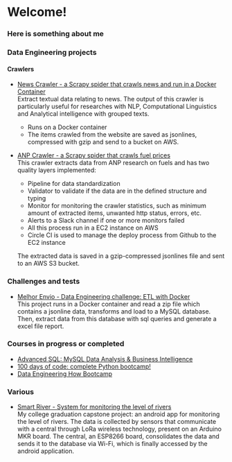 <!--
**icapetti/icapetti** is a ✨ _special_ ✨ repository because its `README.md` (this file) appears on your GitHub profile.

Here are some ideas to get you started:

- 🔭 I’m currently working on ...
- 🌱 I’m currently learning ...
- 📫 How to reach me: ...
- 😄 Pronouns: ...
- ⚡ Fun fact: ...
-->

# Welcome!
### Here is something about me

### Data Engineering projects
#### Crawlers
- [News Crawler - a Scrapy spider that crawls news and run in a Docker Container](https://github.com/icapetti/news-crawler)
<br>Extract textual data relating to news. The output of this crawler is particularly useful for researches with NLP, Computational Linguistics and Analytical intelligence with grouped texts. 
  - Runs on a Docker container
  - The items crawled from the website are saved as jsonlines, compressed with gzip and send to a bucket on AWS.

- [ANP Crawler - a Scrapy spider that crawls fuel prices](https://github.com/icapetti/anp-crawler)
<br>This crawler extracts data from ANP research on fuels and has two quality layers implemented: 
  - Pipeline for data standardization
  - Validator to validate if the data are in the defined structure and typing
  - Monitor for monitoring the crawler statistics, such as minimum amount of extracted items, unwanted http status, errors, etc.
  - Alerts to a Slack channel if one or more monitors failed
  - All this process run in a EC2 instance on AWS
  - Circle CI is used to manage the deploy process from Github to the EC2 instance
    
  The extracted data is saved in a gzip-compressed jsonlines file and sent to an AWS S3 bucket.

### Challenges and tests
- [Melhor Envio - Data Engineering challenge: ETL with Docker](https://github.com/icapetti/challenge-melhor-envio)<br>
This project runs in a Docker container and read a zip file which contains a jsonline data, transforms and load to a MySQL database. 
Then, extract data from this database with sql queries and generate a excel file report.

### Courses in progress or completed
- [Advanced SQL: MySQL Data Analysis & Business Intelligence](https://github.com/icapetti/advanced-mysql-for-analysis-and-bi)
- [100 days of code: complete Python bootcamp!](https://github.com/icapetti/100-days-of-code-python-bootcamp)
- [Data Engineering How Bootcamp](https://github.com/icapetti/data-engineering-how-bootcamp)

### Various
- [Smart River - System for monitoring the level of rivers](https://github.com/icapetti/tcc_arduino)
<br>My college graduation capstone project: an android app for monitoring the level of rivers. 
The data is collected by sensors that communicate with a central through LoRa wireless technology, present on an Arduino MKR board. 
The central, an ESP8266 board, consolidates the data and sends it to the database via Wi-Fi, which is finally accessed by the android application.

